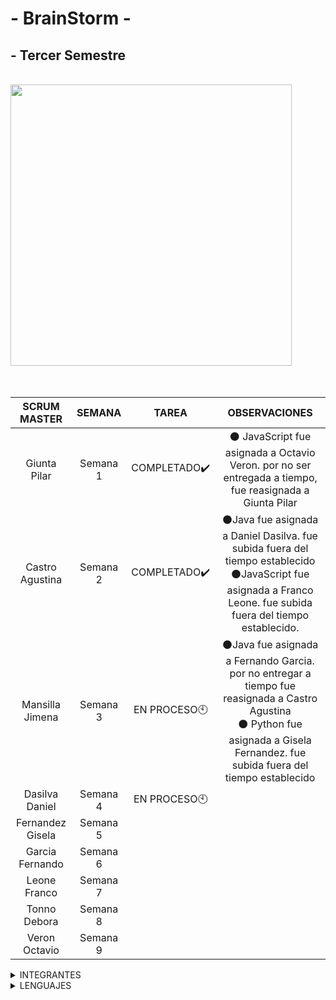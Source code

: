 # - BrainStorm -

## - Tercer Semestre
</br>


<img src="https://github.com/CodeSystem2022/BrainStorm-TercerSemestre/assets/113069344/05c71d0b-876c-4cce-abf7-76f2250003a6>" width="450" height="450" align="center"/>



</br>
</br>
</br>

| SCRUM  MASTER    | SEMANA        |         TAREA         |    OBSERVACIONES        |            
| :---:            | :---:  |:---: |:---:                  |               
| Giunta Pilar     | Semana 1      |   COMPLETADO✔️        |:black_circle: JavaScript fue asignada a Octavio Veron. por no ser entregada a tiempo, fue reasignada a Giunta Pilar              |                       
| Castro Agustina  | Semana 2      |    COMPLETADO✔️       |:black_circle:Java fue asignada a Daniel Dasilva. fue subida fuera del tiempo establecido </br>:black_circle:JavaScript fue asignada a Franco Leone. fue subida fuera del tiempo establecido. | 
| Mansilla Jimena  | Semana 3      |  EN PROCESO:clock10:       | :black_circle:Java fue asignada a Fernando Garcia. por no entregar a tiempo fue reasignada a Castro Agustina </br> :black_circle: Python fue asignada a Gisela Fernandez. fue subida fuera del tiempo establecido                        | 
| Dasilva Daniel   | Semana 4      |   EN PROCESO:clock10:  |                         | 
| Fernandez Gisela | Semana 5      |                       |                         | 
| Garcia Fernando  | Semana 6      |                       |                         | 
| Leone Franco     | Semana 7      |                       |                         | 
| Tonno Debora     | Semana 8      |                       |                         | 
| Veron Octavio    | Semana 9      |                       |                         | 


<details><summary>INTEGRANTES</summary>
<p>


```ruby
► Castro Agustina   
► Dasilva Daniel   
► Giunta Pilar   
► Fernandez Gisela  
► Fernando Garcia  
► Franco Leone  
► Mansilla Jimena  
► Tonno Debora  
► Veron Octavio 
```



</p>
</details>
<details><summary>LENGUAJES </summary>
<p>
</br>


<img src="https://github.com/CodeSystem2022/BrainStorm-TercerSemestre/assets/113069344/26f1b700-dbd0-483a-a655-78ce8d80f580>" width="130" height="130" align="left"/>
<img src="https://github.com/CodeSystem2022/BrainStorm-TercerSemestre/assets/113069344/e7a7e4a5-7259-4a38-b027-6ffd736af6fc>" width="150" height="150" align="left"/>
<img src="https://github.com/CodeSystem2022/BrainStorm-TercerSemestre/assets/113069344/07686250-aceb-48fa-95d3-0b951565a184>" width="130" height="130" align="left"/>
<img src="https://github.com/CodeSystem2022/BrainStorm-TercerSemestre/assets/113069344/a86cc743-62a6-4a22-b5a8-e028cb6855e6>" width="130" height="130" align="rigth"/>
  
</p>
</details>
